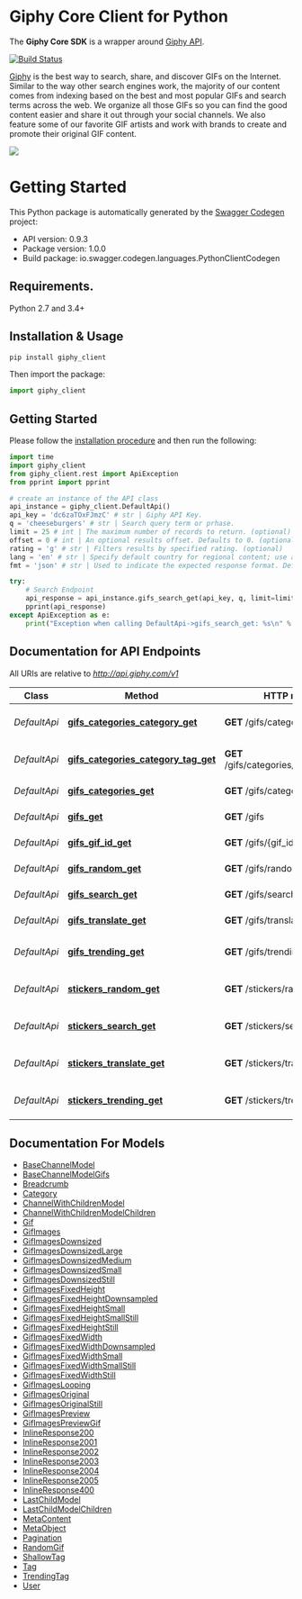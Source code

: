 # Giphy Core Client for Python


The **Giphy Core SDK** is a wrapper around [Giphy API](https://github.com/Giphy/GiphyAPI).

[![Build Status](https://travis-ci.com/Giphy/giphy-python-client.svg?token=ytpQbMSuy8sydsqZwbwp&branch=master)](https://travis-ci.com/Giphy/giphy-python-client)

[Giphy](https://www.giphy.com) is the best way to search, share, and discover GIFs on the Internet. Similar to the way other search engines work, the majority of our content comes from indexing based on the best and most popular GIFs and search terms across the web. We organize all those GIFs so you can find the good content easier and share it out through your social channels. We also feature some of our favorite GIF artists and work with brands to create and promote their original GIF content.

[![](https://media.giphy.com/media/5xaOcLOqNmWHaLeB14I/giphy.gif)]()

# Getting Started

This Python package is automatically generated by the [Swagger Codegen](https://github.com/swagger-api/swagger-codegen) project:

- API version: 0.9.3
- Package version: 1.0.0
- Build package: io.swagger.codegen.languages.PythonClientCodegen

## Requirements.

Python 2.7 and 3.4+

## Installation & Usage

```sh
pip install giphy_client
```

Then import the package:
```python
import giphy_client 
```

## Getting Started

Please follow the [installation procedure](#installation--usage) and then run the following:

```python
import time
import giphy_client
from giphy_client.rest import ApiException
from pprint import pprint

# create an instance of the API class
api_instance = giphy_client.DefaultApi()
api_key = 'dc6zaTOxFJmzC' # str | Giphy API Key.
q = 'cheeseburgers' # str | Search query term or prhase.
limit = 25 # int | The maximum number of records to return. (optional) (default to 25)
offset = 0 # int | An optional results offset. Defaults to 0. (optional) (default to 0)
rating = 'g' # str | Filters results by specified rating. (optional)
lang = 'en' # str | Specify default country for regional content; use a 2-letter ISO 639-1 country code. See list of supported languages <a href = \"../language-support\">here</a>. (optional)
fmt = 'json' # str | Used to indicate the expected response format. Default is Json. (optional) (default to json)

try: 
    # Search Endpoint
    api_response = api_instance.gifs_search_get(api_key, q, limit=limit, offset=offset, rating=rating, lang=lang, fmt=fmt)
    pprint(api_response)
except ApiException as e:
    print("Exception when calling DefaultApi->gifs_search_get: %s\n" % e)

```

## Documentation for API Endpoints

All URIs are relative to *http://api.giphy.com/v1*

Class | Method | HTTP request | Description
------------ | ------------- | ------------- | -------------
*DefaultApi* | [**gifs_categories_category_get**](docs/DefaultApi.md#gifs_categories_category_get) | **GET** /gifs/categories/{category} | Category Tags Endpoint.
*DefaultApi* | [**gifs_categories_category_tag_get**](docs/DefaultApi.md#gifs_categories_category_tag_get) | **GET** /gifs/categories/{category}/{tag} | Tagged Gifs Endpoint.
*DefaultApi* | [**gifs_categories_get**](docs/DefaultApi.md#gifs_categories_get) | **GET** /gifs/categories | Categories Endpoint.
*DefaultApi* | [**gifs_get**](docs/DefaultApi.md#gifs_get) | **GET** /gifs | Get GIFs by ID Endpoint
*DefaultApi* | [**gifs_gif_id_get**](docs/DefaultApi.md#gifs_gif_id_get) | **GET** /gifs/{gif_id} | Get GIF by ID Endpoint
*DefaultApi* | [**gifs_random_get**](docs/DefaultApi.md#gifs_random_get) | **GET** /gifs/random | Random Endpoint
*DefaultApi* | [**gifs_search_get**](docs/DefaultApi.md#gifs_search_get) | **GET** /gifs/search | Search Endpoint
*DefaultApi* | [**gifs_translate_get**](docs/DefaultApi.md#gifs_translate_get) | **GET** /gifs/translate | Translate Endpoint
*DefaultApi* | [**gifs_trending_get**](docs/DefaultApi.md#gifs_trending_get) | **GET** /gifs/trending | Trending GIFs Endpoint
*DefaultApi* | [**stickers_random_get**](docs/DefaultApi.md#stickers_random_get) | **GET** /stickers/random | Random Sticker Endpoint
*DefaultApi* | [**stickers_search_get**](docs/DefaultApi.md#stickers_search_get) | **GET** /stickers/search | Sticker Search Endpoint
*DefaultApi* | [**stickers_translate_get**](docs/DefaultApi.md#stickers_translate_get) | **GET** /stickers/translate | Sticker Translate Endpoint
*DefaultApi* | [**stickers_trending_get**](docs/DefaultApi.md#stickers_trending_get) | **GET** /stickers/trending | Trending Stickers Endpoint


## Documentation For Models

 - [BaseChannelModel](docs/BaseChannelModel.md)
 - [BaseChannelModelGifs](docs/BaseChannelModelGifs.md)
 - [Breadcrumb](docs/Breadcrumb.md)
 - [Category](docs/Category.md)
 - [ChannelWithChildrenModel](docs/ChannelWithChildrenModel.md)
 - [ChannelWithChildrenModelChildren](docs/ChannelWithChildrenModelChildren.md)
 - [Gif](docs/Gif.md)
 - [GifImages](docs/GifImages.md)
 - [GifImagesDownsized](docs/GifImagesDownsized.md)
 - [GifImagesDownsizedLarge](docs/GifImagesDownsizedLarge.md)
 - [GifImagesDownsizedMedium](docs/GifImagesDownsizedMedium.md)
 - [GifImagesDownsizedSmall](docs/GifImagesDownsizedSmall.md)
 - [GifImagesDownsizedStill](docs/GifImagesDownsizedStill.md)
 - [GifImagesFixedHeight](docs/GifImagesFixedHeight.md)
 - [GifImagesFixedHeightDownsampled](docs/GifImagesFixedHeightDownsampled.md)
 - [GifImagesFixedHeightSmall](docs/GifImagesFixedHeightSmall.md)
 - [GifImagesFixedHeightSmallStill](docs/GifImagesFixedHeightSmallStill.md)
 - [GifImagesFixedHeightStill](docs/GifImagesFixedHeightStill.md)
 - [GifImagesFixedWidth](docs/GifImagesFixedWidth.md)
 - [GifImagesFixedWidthDownsampled](docs/GifImagesFixedWidthDownsampled.md)
 - [GifImagesFixedWidthSmall](docs/GifImagesFixedWidthSmall.md)
 - [GifImagesFixedWidthSmallStill](docs/GifImagesFixedWidthSmallStill.md)
 - [GifImagesFixedWidthStill](docs/GifImagesFixedWidthStill.md)
 - [GifImagesLooping](docs/GifImagesLooping.md)
 - [GifImagesOriginal](docs/GifImagesOriginal.md)
 - [GifImagesOriginalStill](docs/GifImagesOriginalStill.md)
 - [GifImagesPreview](docs/GifImagesPreview.md)
 - [GifImagesPreviewGif](docs/GifImagesPreviewGif.md)
 - [InlineResponse200](docs/InlineResponse200.md)
 - [InlineResponse2001](docs/InlineResponse2001.md)
 - [InlineResponse2002](docs/InlineResponse2002.md)
 - [InlineResponse2003](docs/InlineResponse2003.md)
 - [InlineResponse2004](docs/InlineResponse2004.md)
 - [InlineResponse2005](docs/InlineResponse2005.md)
 - [InlineResponse400](docs/InlineResponse400.md)
 - [LastChildModel](docs/LastChildModel.md)
 - [LastChildModelChildren](docs/LastChildModelChildren.md)
 - [MetaContent](docs/MetaContent.md)
 - [MetaObject](docs/MetaObject.md)
 - [Pagination](docs/Pagination.md)
 - [RandomGif](docs/RandomGif.md)
 - [ShallowTag](docs/ShallowTag.md)
 - [Tag](docs/Tag.md)
 - [TrendingTag](docs/TrendingTag.md)
 - [User](docs/User.md)
